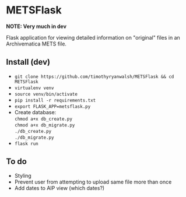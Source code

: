 # METSFlask  

**NOTE: Very much in dev**  

Flask application for viewing detailed information on "original" files in an Archivematica METS file.  

## Install (dev)
* `git clone https://github.com/timothyryanwalsh/METSFlask && cd METSFlask`  
* `virtualenv venv`  
* `source venv/bin/activate`  
* `pip install -r requirements.txt`  
* `export FLASK_APP=metsflask.py`   
* Create database:  
`chmod a+x db_create.py`  
`chmod a+x db_migrate.py`   
`./db_create.py`  
`./db_migrate.py`  
* `flask run`  

## To do
* Styling  
* Prevent user from attempting to upload same file more than once  
* Add dates to AIP view (which dates?)  
